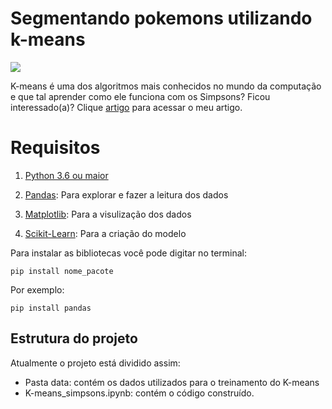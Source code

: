 # Segmentando pokemons utilizando k-means
![](https://tm.ibxk.com.br/2016/07/19/19183755227514.jpg?ims=1120x420)

K-means é uma dos algoritmos mais conhecidos no mundo da computação e que tal aprender como ele funciona com os Simpsons? 
Ficou interessado(a)? Clique [artigo](https://lauradamacenoalmeida.github.io/blog/blog-8.html) para acessar o meu artigo.

# Requisitos
1. [Python 3.6 ou maior](https://www.python.org/downloads/)

2. [Pandas](https://pandas.pydata.org/docs/): Para explorar e fazer a leitura dos dados

3. [Matplotlib](https://matplotlib.org/): Para a visulização dos dados

4. [Scikit-Learn](https://scikit-learn.org/stable/): Para a criação do modelo


Para instalar as bibliotecas você pode digitar no terminal:
```
pip install nome_pacote
```
Por exemplo:

```
pip install pandas
```

## Estrutura do projeto
Atualmente o projeto está dividido assim:
- Pasta data: contém os dados utilizados para o treinamento do K-means
- K-means_simpsons.ipynb: contém o código construído.

